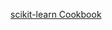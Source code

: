 [scikit-learn Cookbook](https://www.safaribooksonline.com/library/view/scikit-learn-cookbook/9781783989485/)

